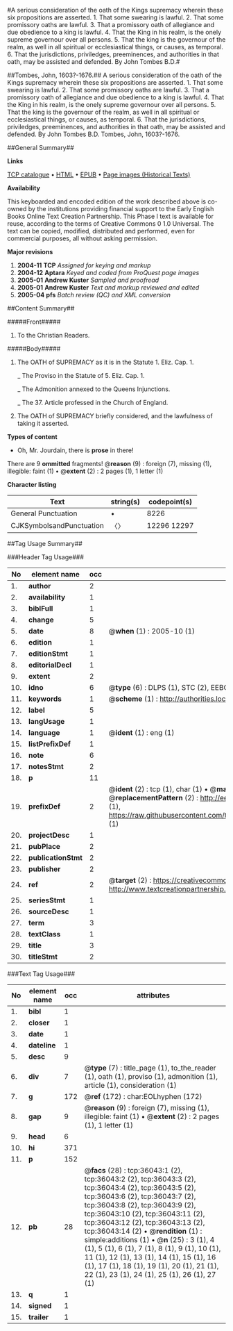 #A serious consideration of the oath of the Kings supremacy wherein these six propositions are asserted. 1. That some swearing is lawful. 2. That some promissory oaths are lawful. 3. That a promissory oath of allegiance and due obedience to a king is lawful. 4. That the King in his realm, is the onely supreme governour over all persons. 5. That the king is the governour of the realm, as well in all spiritual or ecclesiastical things, or causes, as temporal. 6. That the jurisdictions, priviledges, preeminences, and authorities in that oath, may be assisted and defended. By John Tombes B.D.#

##Tombes, John, 1603?-1676.##
A serious consideration of the oath of the Kings supremacy wherein these six propositions are asserted. 1. That some swearing is lawful. 2. That some promissory oaths are lawful. 3. That a promissory oath of allegiance and due obedience to a king is lawful. 4. That the King in his realm, is the onely supreme governour over all persons. 5. That the king is the governour of the realm, as well in all spiritual or ecclesiastical things, or causes, as temporal. 6. That the jurisdictions, priviledges, preeminences, and authorities in that oath, may be assisted and defended. By John Tombes B.D.
Tombes, John, 1603?-1676.

##General Summary##

**Links**

[TCP catalogue](http://www.ota.ox.ac.uk/tcp/)  • 
[HTML](http://tei.it.ox.ac.uk/tcp/Texts-HTML/free/A62/A62874.html)  • 
[EPUB](http://tei.it.ox.ac.uk/tcp/Texts-EPUB/free/A62/A62874.epub) • 
[Page images (Historical Texts)](https://data.historicaltexts.jisc.ac.uk/view?pubId=eebo-99831579e&pageId=eebo-99831579e-36043-1)

**Availability**

This keyboarded and encoded edition of the
	       work described above is co-owned by the institutions
	       providing financial support to the Early English Books
	       Online Text Creation Partnership. This Phase I text is
	       available for reuse, according to the terms of Creative
	       Commons 0 1.0 Universal. The text can be copied,
	       modified, distributed and performed, even for
	       commercial purposes, all without asking permission.

**Major revisions**

1. __2004-11__ __TCP__ *Assigned for keying and markup*
1. __2004-12__ __Aptara__ *Keyed and coded from ProQuest page images*
1. __2005-01__ __Andrew Kuster__ *Sampled and proofread*
1. __2005-01__ __Andrew Kuster__ *Text and markup reviewed and edited*
1. __2005-04__ __pfs__ *Batch review (QC) and XML conversion*

##Content Summary##

#####Front#####

1. To the Christian Readers.

#####Body#####

1. The OATH of SUPREMACY as it is
in the Statute 1. Eliz. Cap. 1.

    _ The Proviso in the Statute of 5. Eliz. Cap. 1.

    _ The Admonition annexed to the Queens Injunctions.

    _ The 37. Article professed in the Church of England.

1. The OATH of SUPREMACY briefly considered,
and the lawfulness of taking it asserted.

**Types of content**

  * Oh, Mr. Jourdain, there is **prose** in there!

There are 9 **ommitted** fragments! 
 @__reason__ (9) : foreign (7), missing (1), illegible: faint (1)  •  @__extent__ (2) : 2 pages (1), 1 letter (1)

**Character listing**


|Text|string(s)|codepoint(s)|
|---|---|---|
|General Punctuation|•|8226|
|CJKSymbolsandPunctuation|〈〉|12296 12297|

##Tag Usage Summary##

###Header Tag Usage###

|No|element name|occ|attributes|
|---|---|---|---|
|1.|__author__|2||
|2.|__availability__|1||
|3.|__biblFull__|1||
|4.|__change__|5||
|5.|__date__|8| @__when__ (1) : 2005-10 (1)|
|6.|__edition__|1||
|7.|__editionStmt__|1||
|8.|__editorialDecl__|1||
|9.|__extent__|2||
|10.|__idno__|6| @__type__ (6) : DLPS (1), STC (2), EEBO-CITATION (1), PROQUEST (1), VID (1)|
|11.|__keywords__|1| @__scheme__ (1) : http://authorities.loc.gov/ (1)|
|12.|__label__|5||
|13.|__langUsage__|1||
|14.|__language__|1| @__ident__ (1) : eng (1)|
|15.|__listPrefixDef__|1||
|16.|__note__|6||
|17.|__notesStmt__|2||
|18.|__p__|11||
|19.|__prefixDef__|2| @__ident__ (2) : tcp (1), char (1)  •  @__matchPattern__ (2) : ([0-9\-]+):([0-9IVX]+) (1), (.+) (1)  •  @__replacementPattern__ (2) : http://eebo.chadwyck.com/downloadtiff?vid=$1&page=$2 (1), https://raw.githubusercontent.com/textcreationpartnership/Texts/master/tcpchars.xml#$1 (1)|
|20.|__projectDesc__|1||
|21.|__pubPlace__|2||
|22.|__publicationStmt__|2||
|23.|__publisher__|2||
|24.|__ref__|2| @__target__ (2) : https://creativecommons.org/publicdomain/zero/1.0/ (1), http://www.textcreationpartnership.org/docs/. (1)|
|25.|__seriesStmt__|1||
|26.|__sourceDesc__|1||
|27.|__term__|3||
|28.|__textClass__|1||
|29.|__title__|3||
|30.|__titleStmt__|2||


###Text Tag Usage###

|No|element name|occ|attributes|
|---|---|---|---|
|1.|__bibl__|1||
|2.|__closer__|1||
|3.|__date__|1||
|4.|__dateline__|1||
|5.|__desc__|9||
|6.|__div__|7| @__type__ (7) : title_page (1), to_the_reader (1), oath (1), proviso (1), admonition (1), article (1), consideration (1)|
|7.|__g__|172| @__ref__ (172) : char:EOLhyphen (172)|
|8.|__gap__|9| @__reason__ (9) : foreign (7), missing (1), illegible: faint (1)  •  @__extent__ (2) : 2 pages (1), 1 letter (1)|
|9.|__head__|6||
|10.|__hi__|371||
|11.|__p__|152||
|12.|__pb__|28| @__facs__ (28) : tcp:36043:1 (2), tcp:36043:2 (2), tcp:36043:3 (2), tcp:36043:4 (2), tcp:36043:5 (2), tcp:36043:6 (2), tcp:36043:7 (2), tcp:36043:8 (2), tcp:36043:9 (2), tcp:36043:10 (2), tcp:36043:11 (2), tcp:36043:12 (2), tcp:36043:13 (2), tcp:36043:14 (2)  •  @__rendition__ (1) : simple:additions (1)  •  @__n__ (25) : 3 (1), 4 (1), 5 (1), 6 (1), 7 (1), 8 (1), 9 (1), 10 (1), 11 (1), 12 (1), 13 (1), 14 (1), 15 (1), 16 (1), 17 (1), 18 (1), 19 (1), 20 (1), 21 (1), 22 (1), 23 (1), 24 (1), 25 (1), 26 (1), 27 (1)|
|13.|__q__|1||
|14.|__signed__|1||
|15.|__trailer__|1||
